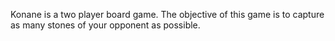 Konane is a two player board game. The objective of this game is to capture as many stones of your opponent as possible. 
